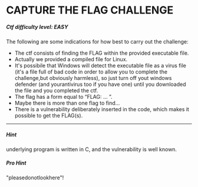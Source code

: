 # CAPTURE THE FLAG CHALLENGE
##### Ctf difficulty level: EASY

The following are some indications for how best to carry out the challenge:
- The ctf consists of finding the FLAG within the provided executable file.
- Actually we provided a compiled file for Linux. 
- It's possibile that Windows will detect the executable file as a virus file (it's a file full of bad code in order to allow you to complete the challenge,but obviously harmless), so just turn off yout windows defender (and yourantivirus too if you have one) until you downloaded the file and you completed the ctf.
- The flag has a form equal to “FLAG: ... ”.
- Maybe there is more than one flag to find...
- There is a vulnerability deliberately inserted in the code, which makes it possible to get the FLAG(s).
    
---
##### Hint
underlying program is written in C, and the vulnerability is well known.

##### Pro Hint
"pleasedonotlookhere"!
